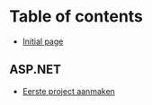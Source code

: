 # Table of contents

* [Initial page](README.md)

## ASP.NET

* [Eerste project aanmaken](asp.net/eerste-project-aanmaken.md)

